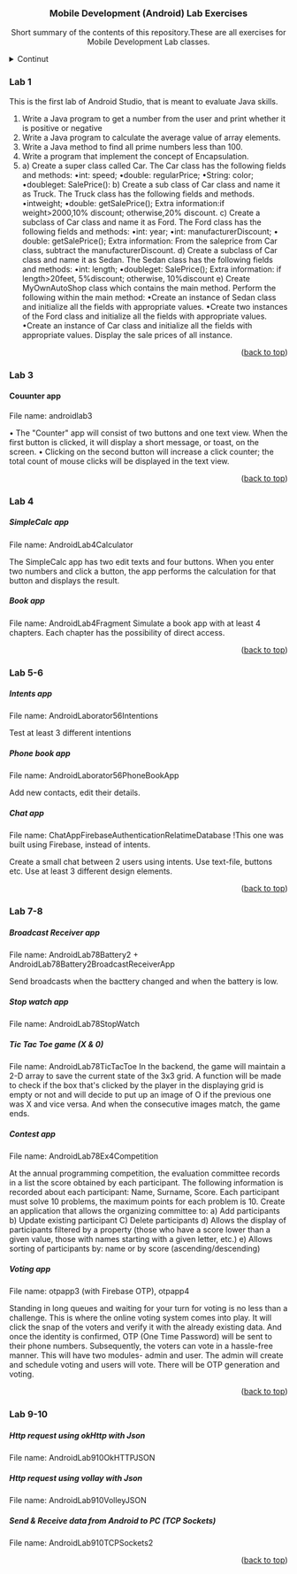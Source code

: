 <h3 align="center">Mobile Development (Android) Lab Exercises</h3>
<p align="center">Short summary of the contents of this repository.These are all exercises for Mobile Development Lab classes.</p>

<!-- TABLE OF CONTENTS -->
<details>
  <summary>Continut</summary>
  <ol>
    <li><a href="#lab-1">Lab 1</a></li>
    <li><a href="#lab-3">Lab 3</a></li>
    <li><a href="#lab-4">Lab 4</a></li>
    <li><a href="#lab-5-6">Lab 5-6</a></li>
    <li><a href="#lab-7-8">Lab 7-8</a></li>
    <li><a href="#lab-9-10">Lab 9-10</a></li>
  </ol>
</details>





### Lab 1

<p>This is the first lab of Android Studio, that is meant to evaluate Java skills. </p>

1) Write a Java program to get a number from the user and print whether it is positive or negative
2) Write a Java program to calculate the average value of array elements.
3) Write a Java method to find all prime numbers less than 100.
4) Write a program that implement the concept of Encapsulation.
5) a) Create a super class called Car.
The Car class has the following fields and methods:
•int: speed;
•double: regularPrice;
•String: color;
•doubleget: SalePrice():
b) Create a sub class of Car class and name it as Truck.
The Truck class has the following fields and methods.
•intweight;
•double: getSalePrice(); Extra information:if weight>2000,10% discount; otherwise,20% discount.
c) Create a subclass of Car class and name it as Ford.
The Ford class has the following fields and methods:
•int: year;
•int: manufacturerDiscount;
• double: getSalePrice(); 
Extra information: From the saleprice from Car class, subtract the manufacturerDiscount.
d) Create a subclass of Car class and name it as Sedan.
The Sedan class has the following fields and methods:
•int: length;
•doubleget: SalePrice();
Extra information: if length>20feet, 5%discount; otherwise, 10%discount
e) Create MyOwnAutoShop class which contains the main method. 
Perform the following within the main method:
•Create an instance of Sedan class and initialize all the fields with appropriate values.
•Create two instances of the Ford class and initialize all the fields with appropriate values. 
•Create an instance of Car class and initialize all the fields with appropriate values.
Display the sale prices of all instance.

<p align="right">(<a href="#readme-top">back to top</a>)</p>


### Lab 3

<h4 align="left">Couunter app</h4>
File name: androidlab3

• The "Counter" app will consist of two buttons and one text view. When the first button is clicked, it will display a short message, or toast, on the screen.
• Clicking on the second button will increase a click counter; the total count of mouse clicks will be displayed in the text view.

<p align="right">(<a href="#readme-top">back to top</a>)</p>


### Lab 4

<h5 align="left">SimpleCalc app</h5>
File name: AndroidLab4Calculator

The SimpleCalc app has two edit texts and four buttons. When you enter two numbers and click a button, the app performs the calculation for that button and displays the result.


<h5 align="left">Book app</h5>
File name: AndroidLab4Fragment
Simulate a book app with at least 4 chapters. Each chapter has the possibility of direct access.

<p align="right">(<a href="#readme-top">back to top</a>)</p>


### Lab 5-6

<h5 align="left">Intents app</h5>
File name: AndroidLaborator56Intentions

Test at least 3 different intentions

<h5 align="left">Phone book app</h5>
File name: AndroidLaborator56PhoneBookApp

Add new contacts, edit their details.

<h5 align="left">Chat app</h5>
File name: ChatAppFirebaseAuthenticationRelatimeDatabase
!This one was built using Firebase, instead of intents. 

Create a small chat between 2 users using intents. Use text-file, buttons etc. Use at least 3 different design elements.

<p align="right">(<a href="#readme-top">back to top</a>)</p>


### Lab 7-8


<h5 align="left">Broadcast Receiver app</h5>
File name: AndroidLab78Battery2 + AndroidLab78Battery2BroadcastReceiverApp

Send broadcasts when the bacttery changed and when the battery is low.

<h5 align="left">Stop watch app</h5>
File name: AndroidLab78StopWatch

<h5 align="left">Tic Tac Toe game (X & 0)</h5>
File name: AndroidLab78TicTacToe
In the backend, the game will maintain a 2-D array to save the current state of the 3x3 grid. A function will be made to check if the box that's clicked by the player in the displaying grid is empty or not and will decide to put up an image of O if the previous one was X and vice versa. And when the consecutive images match, the game
ends.

<h5 align="left">Contest app</h5>
File name: AndroidLab78Ex4Competition

At the annual programming competition, the evaluation committee records in a list the score obtained by each participant.
The following information is recorded about each participant: Name, Surname, Score. Each participant must solve 10 problems, the
maximum points for each problem is 10.
Create an application that allows the organizing committee to:
a) Add participants
b) Update existing participant
C) Delete participants
d) Allows the display of participants filtered by a property (those who have a score lower than a given value, those with names starting with a given letter, etc.)
e) Allows sorting of participants by: name or by score (ascending/descending)

<h5 align="left">Voting app</h5>
File name: otpapp3 (with Firebase OTP), otpapp4

Standing in long queues and waiting for your turn for voting is no less than a challenge. This is where the online voting system comes into play. It will click the snap of the voters and verify it with the already existing data. And once the identity is confirmed, OTP (One Time Password) will be sent to their phone numbers. Subsequently, the voters can vote in a hassle-free manner.
This will have two modules- admin and user. The admin will create and schedule voting and users will vote. There will be OTP generation and voting.

<p align="right">(<a href="#readme-top">back to top</a>)</p>


### Lab 9-10

<h5 align="left">Http request using okHttp with Json</h5>
File name: AndroidLab910OkHTTPJSON

<h5 align="left">Http request using vollay with Json</h5>
File name: AndroidLab910VolleyJSON

<h5 align="left">Send & Receive data from Android to PC (TCP Sockets)</h5>
File name: AndroidLab910TCPSockets2

<p align="right">(<a href="#readme-top">back to top</a>)</p>
